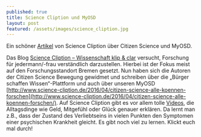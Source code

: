 ```yaml
---
published: true
title: Science Cliption und MyOSD
layout: post
featured: /assets/images/science_cliption.jpg
---
```


Ein schöner [Artikel](http://www.science-cliption.de/2016/04/citizen-science-alle-koennen-forschen/) von Science Cliption über Citizen Science und MyOSD.

Das Blog [Science Cliption – Wissenschaft klip & clar](http://www.science-cliption.de/) versucht, Forschung für jedermann/-frau verständlich darzustellen. Hierbei ist der Fokus meist auf den Forschungsstandort Bremen gesetzt. Nun haben sich die Autoren der Citizen Science Bewegung gewidmet und schreiben über die „Bürger schaffen Wissen“-Plattform und auch über unseren MyOSD
[http://www.science-cliption.de/2016/04/citizen-science-alle-koennen-forschen](http://www.science-cliption.de/2016/04/citizen-science-alle-koennen-forschen/).
Auf Science Cliption gibt es vor allem tolle [Videos](http://www.science-cliption.de/clipedia/), die Alltagsdinge wie Geld, Mitgefühl oder Glück genauer erklären. Da lernt man z.B., dass der Zustand des Verliebtseins in vielen Punkten den Symptomen einer psychischen Krankheit gleicht. Es gibt noch viel zu lernen. Klickt euch mal durch!
